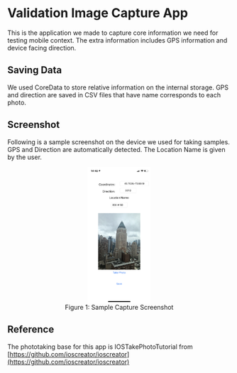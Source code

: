 # Validation Image Capture App

This is the application we made to capture core information we need for testing mobile context. The extra information includes GPS information and device facing direction.

## Saving Data
We used CoreData to store relative information on the internal storage. GPS and direction are saved in CSV files that have name corresponds to each photo.

## Screenshot
Following is a sample screenshot on the device we used for taking samples. GPS and Direction are automatically detected. The Location Name is given by the user.

<div style="text-align: center;">
<figure>
<img src="IMG_2952.PNG" alt="Screenshot" style="zoom:30%;" align="middle"/>
<figcaption>Figure 1: Sample Capture Screenshot</figcaption>
</figure>
</div> 

## Reference

The phototaking base for this app is IOSTakePhotoTutorial from [https://github.com/ioscreator/ioscreator](https://github.com/ioscreator/ioscreator)
